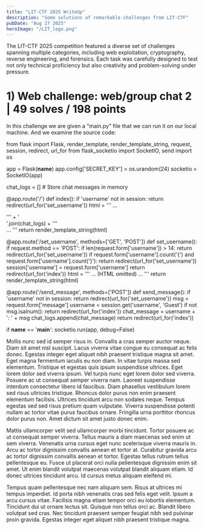 ```yaml
---
title: "LIT-CTF 2025 WriteUp"
description: "Some solutions of remarkable challenges from LIT-CTF"
pubDate: "Aug 27 2025"
heroImage: "/LIT_logo.png"
---
```


The LIT-CTF 2025 competition featured a diverse set of challenges spanning multiple categories, including web exploitation, cryptography, reverse engineering, and forensics. Each task was carefully designed to test not only technical proficiency but also creativity and problem-solving under pressure.

# 1) Web challenge:     web/group chat 2 |  49 solves / 198 points

In this challenge we are given a "main.py" file that we can run it on our local machine. And we examine the source code:

from flask import Flask, render_template, render_template_string, request, session, redirect, url_for
from flask_socketio import SocketIO, send
import os

app = Flask(__name__)
app.config['SECRET_KEY'] = os.urandom(24)
socketio = SocketIO(app)

chat_logs = []  # Store chat messages in memory

@app.route('/')
def index():
    if 'username' not in session:
        return redirect(url_for('set_username'))
    html = '''
...
<div id="chat-box">''' + '<br>'.join(chat_logs) + '''
</div>
...
'''
    return render_template_string(html)

@app.route('/set_username', methods=['GET', 'POST'])
def set_username():
    if request.method == 'POST':
        if len(request.form['username']) > 14:
            return redirect(url_for('set_username'))
        if request.form['username'].count('{') and request.form['username'].count('}'):
            return redirect(url_for('set_username'))
        session['username'] = request.form['username']
        return redirect(url_for('index'))
    html = '''
... (HTML omitted) ...
'''
    return render_template_string(html)

@app.route('/send_message', methods=['POST'])
def send_message():
    if 'username' not in session:
        return redirect(url_for('set_username'))
    msg = request.form['message']
    username = session.get('username', 'Guest')
    if not msg.isalnum():
        return redirect(url_for('index'))
    chat_message = username + ': ' + msg
    chat_logs.append(chat_message)
    return redirect(url_for('index'))

if __name__ == '__main__':
    socketio.run(app, debug=False)




Mollis nunc sed id semper risus in. Convallis a cras semper auctor neque. Diam sit amet nisl suscipit. Lacus viverra vitae congue eu consequat ac felis donec. Egestas integer eget aliquet nibh praesent tristique magna sit amet. Eget magna fermentum iaculis eu non diam. In vitae turpis massa sed elementum. Tristique et egestas quis ipsum suspendisse ultrices. Eget lorem dolor sed viverra ipsum. Vel turpis nunc eget lorem dolor sed viverra. Posuere ac ut consequat semper viverra nam. Laoreet suspendisse interdum consectetur libero id faucibus. Diam phasellus vestibulum lorem sed risus ultricies tristique. Rhoncus dolor purus non enim praesent elementum facilisis. Ultrices tincidunt arcu non sodales neque. Tempus egestas sed sed risus pretium quam vulputate. Viverra suspendisse potenti nullam ac tortor vitae purus faucibus ornare. Fringilla urna porttitor rhoncus dolor purus non. Amet dictum sit amet justo donec enim.

Mattis ullamcorper velit sed ullamcorper morbi tincidunt. Tortor posuere ac ut consequat semper viverra. Tellus mauris a diam maecenas sed enim ut sem viverra. Venenatis urna cursus eget nunc scelerisque viverra mauris in. Arcu ac tortor dignissim convallis aenean et tortor at. Curabitur gravida arcu ac tortor dignissim convallis aenean et tortor. Egestas tellus rutrum tellus pellentesque eu. Fusce ut placerat orci nulla pellentesque dignissim enim sit amet. Ut enim blandit volutpat maecenas volutpat blandit aliquam etiam. Id donec ultrices tincidunt arcu. Id cursus metus aliquam eleifend mi.

Tempus quam pellentesque nec nam aliquam sem. Risus at ultrices mi tempus imperdiet. Id porta nibh venenatis cras sed felis eget velit. Ipsum a arcu cursus vitae. Facilisis magna etiam tempor orci eu lobortis elementum. Tincidunt dui ut ornare lectus sit. Quisque non tellus orci ac. Blandit libero volutpat sed cras. Nec tincidunt praesent semper feugiat nibh sed pulvinar proin gravida. Egestas integer eget aliquet nibh praesent tristique magna.
